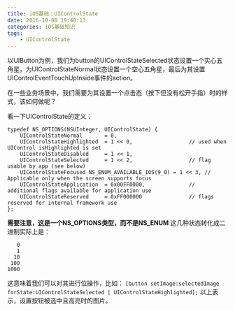 ```yaml
---
title: iOS基础：UIControlState
date: 2016-10-08 19:40:13
categories: iOS基础知识
tags:
    - UIControlState
---
```


以UIButton为例，我们为button的UIControlStateSelected状态设置一个实心五角星，为UIControlStateNormal状态设置一个空心五角星，最后为其设置UIControlEventTouchUpInside事件的action。

在一些业务场景中，我们需要为其设置一个点击态（按下但没有松开手指）时的样式，该如何做呢？

看一下UIControlState的定义：
```
typedef NS_OPTIONS(NSUInteger, UIControlState) {
    UIControlStateNormal       = 0,
    UIControlStateHighlighted  = 1 << 0,                  // used when UIControl isHighlighted is set
    UIControlStateDisabled     = 1 << 1,
    UIControlStateSelected     = 1 << 2,                  // flag usable by app (see below)
    UIControlStateFocused NS_ENUM_AVAILABLE_IOS(9_0) = 1 << 3, // Applicable only when the screen supports focus
    UIControlStateApplication  = 0x00FF0000,              // additional flags available for application use
    UIControlStateReserved     = 0xFF000000               // flags reserved for internal framework use
};
```

**需要注意，这是一个NS_OPTIONS类型，而不是NS_ENUM**
这几种状态转化成二进制实际上是：
```
   0
   1
  10
 100
1000
```
这意味着我们可以对其进行位操作，比如：
`[button setImage:selectedImage forState:UIControlStateSelected | UIControlStateHighlighted];`
以上表示，设置按钮被选中且高亮时的图片。